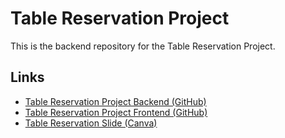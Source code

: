 # Table Reservation Project

This is the backend repository for the Table Reservation Project. 

## Links

- [Table Reservation Project Backend (GitHub)](https://github.com/quangdlm/TableReservationProject.git)
- [Table Reservation Project Frontend (GitHub)](https://github.com/nobi-onway/table-reservation-front-end-user)
- [Table Reservation Slide (Canva)](https://www.canva.com/design/DAFo8H9l0d4/Gxhbyi_4YZlL7gUntAagMQ/view?utm_content=DAFo8H9l0d4&utm_campaign=designshare&utm_medium=link&utm_source=publishsharelink)
